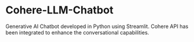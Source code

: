 # Cohere-LLM-Chatbot
Generative AI Chatbot developed in Python using Streamlit. Cohere API has been integrated to enhance the conversational capabilities.
